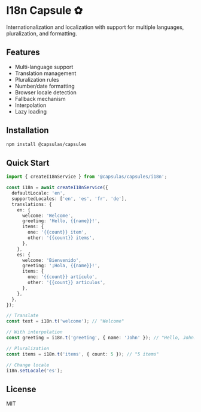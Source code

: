 # I18n Capsule ✿

Internationalization and localization with support for multiple languages, pluralization, and formatting.

## Features

- Multi-language support
- Translation management
- Pluralization rules
- Number/date formatting
- Browser locale detection
- Fallback mechanism
- Interpolation
- Lazy loading

## Installation

```bash
npm install @capsulas/capsules
```

## Quick Start

```typescript
import { createI18nService } from '@capsulas/capsules/i18n';

const i18n = await createI18nService({
  defaultLocale: 'en',
  supportedLocales: ['en', 'es', 'fr', 'de'],
  translations: {
    en: {
      welcome: 'Welcome',
      greeting: 'Hello, {{name}}!',
      items: {
        one: '{{count}} item',
        other: '{{count}} items',
      },
    },
    es: {
      welcome: 'Bienvenido',
      greeting: '¡Hola, {{name}}!',
      items: {
        one: '{{count}} artículo',
        other: '{{count}} artículos',
      },
    },
  },
});

// Translate
const text = i18n.t('welcome'); // "Welcome"

// With interpolation
const greeting = i18n.t('greeting', { name: 'John' }); // "Hello, John!"

// Pluralization
const items = i18n.t('items', { count: 5 }); // "5 items"

// Change locale
i18n.setLocale('es');
```

## License

MIT
